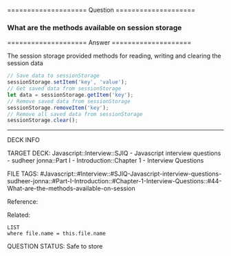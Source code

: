 ==================== Question ====================  

### What are the methods available on session storage  

==================== Answer ====================  

The session storage provided methods for reading, writing and clearing the
session data

```javascript
// Save data to sessionStorage
sessionStorage.setItem('key', 'value');
// Get saved data from sessionStorage
let data = sessionStorage.getItem('key');
// Remove saved data from sessionStorage
sessionStorage.removeItem('key');
// Remove all saved data from sessionStorage
sessionStorage.clear();
```

---

DECK INFO

TARGET DECK: Javascript::Interview::SJIQ - Javascript interview questions -
sudheer jonna::Part I - Introduction::Chapter 1 - Interview Questions

FILE TAGS:
#Javascript::#Interview::#SJIQ-Javascript-interview-questions-sudheer-jonna::#Part-I-Introduction::#Chapter-1-Interview-Questions::#44-What-are-the-methods-available-on-session

Reference:

Related:

```dataview
LIST
where file.name = this.file.name
```

QUESTION STATUS: Safe to store

